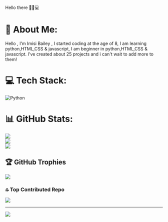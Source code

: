 Hello there 💫💫💻

# 💫 About Me:
Hello , I'm Imisi Bailey , I started coding at the age of 8, I am learning python,HTML,CSS & javascript, I am beginner in python,HTML,CSS & javascript. I've created about 25 projects and i can't wait to add more to them!

# 💻 Tech Stack:
![Python](https://img.shields.io/badge/python-3670A0?style=for-the-badge&logo=python&logoColor=ffdd54)

# 📊 GitHub Stats:
![](https://github-readme-stats.vercel.app/api?username=ImisiB&theme=dark&hide_border=false&include_all_commits=true&count_private=true)<br/>
![](https://github-readme-streak-stats.herokuapp.com/?user=ImisiB&theme=dark&hide_border=false)<br/>
![](https://github-readme-stats.vercel.app/api/top-langs/?username=ImisiB&theme=dark&hide_border=false&include_all_commits=true&count_private=true&layout=compact)

## 🏆 GitHub Trophies
![](https://github-profile-trophy.vercel.app/?username=ImisiB&theme=radical&no-frame=false&no-bg=true&margin-w=4)

### 🔝 Top Contributed Repo
![](https://github-contributor-stats.vercel.app/api?username=ImisiB&limit=5&theme=dark&combine_all_yearly_contributions=true)

---
[![](https://visitcount.itsvg.in/api?id=ImisiB&icon=0&color=0)](https://visitcount.itsvg.in)

<!-- Proudly created with GPRM ( https://gprm.itsvg.in ) -->
